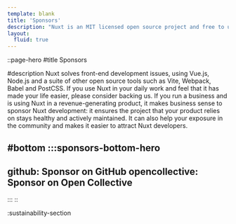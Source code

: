 ```yaml
---
template: blank
title: 'Sponsors'
description: "Nuxt is an MIT licensed open source project and free to use. However, the maintenance effort is not sustainable without proper financial backing."
layout:
  fluid: true
---
```


::page-hero
#title
Sponsors

#description
Nuxt solves front-end development issues, using Vue.js, Node.js and a suite of other open source tools such as Vite, Webpack, Babel and PostCSS.
If you use Nuxt in your daily work and feel that it has made your life easier, please consider backing us.
If you run a business and is using Nuxt in a revenue-generating product, it makes business sense to sponsor Nuxt development: it ensures the project that your product relies on stays healthy and actively maintained. It can also help your exposure in the community and makes it easier to attract Nuxt developers.

#bottom
  :::sponsors-bottom-hero
  ---
  github: Sponsor on GitHub
  opencollective: Sponsor on Open Collective
  ---
  :::
::

:sustainability-section
